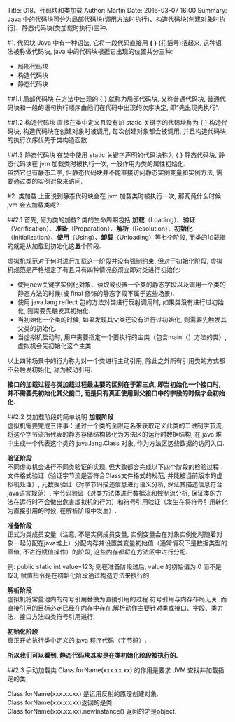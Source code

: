 Title: 018、代码块和类加载
Author: Martin
Date: 2016-03-07 16:00
Summary: Java 中的代码块可分为局部代码块(调用方法时执行)、构造代码块(创建对象时执行)、静态代码块(类加载时执行)三种.

#1. 代码块
Java 中有一种语法, 它将一段代码直接用 **{ }** (花括号)括起来, 这种语法被称做代码块, java 中的代码块根据它出现的位置共分三种:

- 局部代码块
- 构造代码块
- 静态代码块

##1.1 局部代码块
在方法中出现的 { } 就称为局部代码块,  又称普通代码块,  普通代码块和一般的语句执行顺序由他们在代码中出现的次序决定,  即“先出现先执行”.

##1.2 构造代码块
直接在类中定义且没有加 static 关键字的代码块称为 { } 构造代码块, 构造代码块在创建对象时被调用, 每次创建对象都会被调用, 并且构造代码块的执行次序优先于类构造函数.

##1.3 静态代码块
在类中使用 static 关键字声明的代码块称为 { } 静态代码块,  静态代码块在 jvm 加载类时被执行一次,  一般作用为类的属性初始化.<br>虽然它也有静态二字,  但静态代码块并不能直接访问静态实例变量和实例方法,  需要通过类的实例对象来访问.

#2. 类加载
上面说到静态代码块会在 jvm 加载类时被执行一次, 那究竟什么时候 jvm 会去加载类呢?

##2.1 首先, 何为类的加载?
类的生命周期包括 **加载**（Loading）、**验证**（Verification）、**准备**（Preparation）、**解析**（Resolution）、**初始化**（Initialization）、**使用**（Using）、**卸载**（Unloading）等七个阶段, 而类的加载指的就是从加载到初始化这**五**个阶段.

虚拟机规范对于何时进行加载这一阶段并没有强制约束, 但对于初始化阶段, 虚拟机规范是严格规定了有且只有四种情况必须立即对类进行初始化:

- 使用new关键字实例化对象、读取或设置一个类的静态字段以及调用一个类的静态方法的时候(被 final 修饰的静态字段不属于这些场景).
- 使用 java.lang.reflect 包的方法对类进行反射调用时,  如果类没有进行过初始化,  则需要先触发其初始化.
- 当初始化一个类的时候,  如果发现其父类还没有进行过初始化,  则需要先触发其父类的初始化.
- 当虚拟机启动时,  用户需要指定一个要执行的主类（包含main（）方法的类）,  虚拟机会先初始化这个主类.

以上四种场景中的行为称为对一个类进行主动引用,  除此之外所有引用类的方式都不会触发初始化,  称为被动引用.

**接口的加载过程与类加载过程最主要的区别在于第三点, 即当初始化一个接口时, 并不需要先初始化其父接口, 而是只有真正使用到父接口中的字段的时候才会初始化.**

##2.2 类加载阶段的简单说明
**加载阶段**<br>虚拟机需要完成三件事：通过一个类的全限定名来获取定义此类的二进制字节流, 将这个字节流所代表的静态存储结构转化为方法区的运行时数据结构, 在 java 堆中生成一个代表这个类的 java.lang.Class 对象, 作为方法区这些数据的访问入口.

**验证阶段**<br>不同虚拟机会进行不同类验证的实现, 但大致都会完成以下四个阶段的检验过程：文件格式验证（验证字节流是否符合Class文件格式的规范, 并能被当前版本的虚拟机处理）, 元数据验证（对字节码描述信息进行语义分析, 保证其描述信息符合java语言规范）, 字节码验证（对类方法体进行数据流和控制流分析, 保证类的方法在运行时不会做出危害虚拟机的行为）和符号引用验证（发生在将符号引用转化为直接引用的时候, 在解析阶段中发生）.

**准备阶段**<br>正式为类成员变量（注意, 不是实例成员变量, 实例变量会在对象实例化时随着对象一起分配在java堆上）分配内存并设置类变量初始值（通常情况下是数据类型的零值, 不进行赋值操作）的阶段, 这些内存都将在方法区中进行分配.

例: public static int value=123; 则在准备阶段过后, value 的初始值为 0 而不是 123, 赋值指令是在初始化阶段通过构造方法来执行的.

**解析阶段**<br>虚拟机将常量池内的符号引用替换为直接引用的过程.符号引用与内存布局无关, 而直接引用的目标必定已经在内存中存在.解析动作主要针对类或接口、字段、类方法、接口方法四类符号引用进行.

**初始化阶段**<br>真正开始执行类中定义的 java 程序代码（字节码）.

**所以我们可以看到, 静态代码块其实是在类初始化阶段被执行的.**

##2.3 手动加载类
Class.forName(xxx.xx.xx) 的作用是要求 JVM 查找并加载指定的类.

Class.forName(xxx.xx.xx) 是运用反射的原理创建对象.<br>
Class.forName(xxx.xx.xx)返回的是类.<br>
Class.forName(xxx.xx.xx).newInstance() 返回的才是object.
